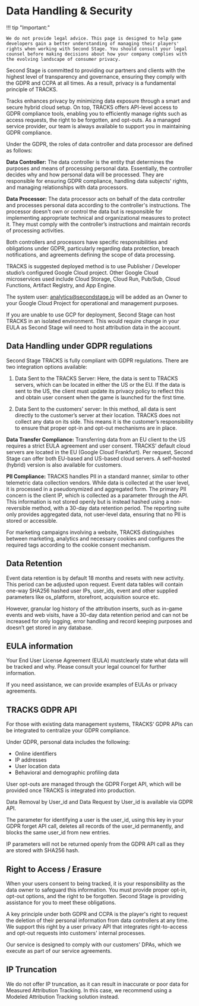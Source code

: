 # Data Handling & Security

!!! tip "Important:"

    We do not provide legal advice. This page is designed to help game developers gain a better understanding of managing their players' rights when working with Second Stage. You should consult your legal counsel before making decisions about how your company complies with the evolving landscape of consumer privacy. 
    
Second Stage is committed to providing our partners and clients with the highest level of transparency and governance, ensuring they comply with the GDPR and CCPA at all times. As a result, privacy is a fundamental principle of TRACKS.

Tracks enhances privacy by minimizing data exposure through a smart and secure hybrid cloud setup. On top, TRACKS offers API-level access to GDPR compliance tools, enabling you to efficiently manage rights such as access requests, the right to be forgotten, and opt-outs. As a managed service provider, our team is always available to support you in maintaining GDPR compliance.

Under the GDPR, the roles of data controller and data processor are defined as follows:

**Data Controller:** The data controller is the entity that determines the purposes and means of processing personal data. Essentially, the controller decides why and how personal data will be processed. They are responsible for ensuring GDPR compliance, handling data subjects' rights, and managing relationships with data processors.

**Data Processor:** The data processor acts on behalf of the data controller and processes personal data according to the controller's instructions. The processor doesn't own or control the data but is responsible for implementing appropriate technical and organizational measures to protect it. They must comply with the controller’s instructions and maintain records of processing activities.

Both controllers and processors have specific responsibilities and obligations under GDPR, particularly regarding data protection, breach notifications, and agreements defining the scope of data processing.

TRACKS is suggested deployed method is to use Publisher / Developer studio’s configured Google Cloud project.  Other Google Cloud microservices used include Cloud Storage, Cloud Run, Pub/Sub, Cloud Functions, Artifact Registry, and App Engine. 

The system user: analytics@secondstage.io will be added as an Owner to your Google Cloud Project for operational and management purposes.  

If you are unable to use GCP for deployment, Second Stage can host TRACKS in an isolated environment. This would require change in your EULA as Second Stage will need to host attribution data in the account.   

## Data Handling under GDPR regulations

Second Stage TRACKS is fully compliant with GDPR regulations. There are two integration options available:

1. Data Sent to the TRACKS Server: Here, the data is sent to TRACKS servers, which can be located in either the US or the EU. If the data is sent to the US, the client must update its privacy policy to reflect this and obtain user consent when the game is launched for the first time.

2. Data Sent to the customers’ server: In this method, all data is sent directly to the customer’s server at their location. TRACKS does not collect any data on its side. This means it is the customer’s responsibility to ensure that proper opt-in and opt-out mechanisms are in place. 

**Data Transfer Compliance:** Transferring data from an EU client to the US requires a strict EULA agreement and user consent. TRACKS’ default cloud servers are located in the EU (Google Cloud Frankfurt). Per request, Second Stage can offer both EU-based and US-based cloud servers. A self-hosted (hybrid) version is also available for customers.

**PII Compliance:** TRACKS handles PII in a standard manner, similar to other telemetric data collection vendors. While data is collected at the user level, it is processed in a pseudonymized and aggregated form. The primary PII concern is the client IP, which is collected as a parameter through the API. This information is not stored openly but is instead hashed using a non-reversible method, with a 30-day data retention period. The reporting suite only provides aggregated data, not user-level data, ensuring that no PII is stored or accessible.

For marketing campaigns involving a website, TRACKS distinguishes between marketing, analytics and necessary cookies and configures the required tags according to the cookie consent mechanism.

## Data Retention

Event data retention is by default 18 months and resets with new activity. This period can be adjusted upon request. Event data tables will contain one-way SHA256 hashed user IPs, user_ids, event and other supplied parameters like os_platform, storefront, acquisition source etc.  

However, granular log history of the attribution inserts, such as in-game events and web visits, have a 30-day data retention period and can not be increased for only logging, error handling and record keeping purposes and doesn’t get stored in any database.   

## EULA information

Your End User License Agreement (EULA) mustclearly state what data will be tracked and why. Please consult your legal councel for further information.

If you need assistance, we can provide examples of EULAs or privacy agreements.

## TRACKS GDPR API

For those with existing data management systems, TRACKS‘ GDPR APIs can be integrated to centralize your GDPR compliance. 

Under GDPR, personal data includes the following: 

- Online identifiers
- IP addresses
- User location data
- Behavioral and demographic profiling data 

User opt-outs are managed through the GDPR Forget API, which will be provided once TRACKS is integrated into production.  

Data Removal by User_id and Data Request by User_id is available via GDPR API. 

The parameter for identifying a user is the user_id, using this key in your GDPR forget API call, deletes all records of the user_id permanently, and blocks the same user_id from new entries.  

IP parameters will not be returned openly from the GDPR API call as they are stored with SHA256 hash.  

## Right to Access / Erasure

When your users consent to being tracked, it is your responsibility as the data owner to safeguard this information. You must provide proper opt-in, opt-out options, and the right to be forgotten. Second Stage is providing assistance for you to meet these obligations.

A key principle under both GDPR and CCPA is the player's right to request the deletion of their personal information from data controllers at any time. We support this right by a user privacy API that integrates right-to-access and opt-out requests into customers' internal processes.

Our service is designed to comply with our customers' DPAs, which we execute as part of our service agreements.

## IP Truncation

We do not offer IP truncation, as it can result in inaccurate or poor data for Measured Attribution Tracking. In this case, we recommend using a Modeled Attribution Tracking solution instead.



